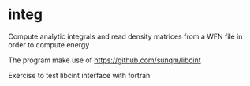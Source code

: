 # integ
Compute analytic integrals and read density matrices from a WFN file in
order to compute energy

The program make use of https://github.com/sunqm/libcint

Exercise to test libcint interface with fortran


